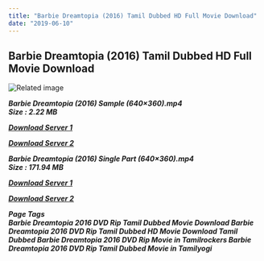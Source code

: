 ```yaml
---
title: "Barbie Dreamtopia (2016) Tamil Dubbed HD Full Movie Download"
date: "2019-06-10"
---
```


## Barbie Dreamtopia (2016) Tamil Dubbed HD Full Movie Download

![Related image](https://extraimage.net/images/2017/01/30/5c84b1cd8e4def1dd7d61e25b2c22f2b.jpg) 

_**Barbie Dreamtopia (2016) Sample (640×360).mp4  
Size : 2.22 MB**_

[_**Download Server 1**_](http://p1.wetransfer.vip/files/Tamil{c159298fb141cbadc7232f68964181f47c3dba5abf1fc31c2462b14f0846cd70}20Dubbed{c159298fb141cbadc7232f68964181f47c3dba5abf1fc31c2462b14f0846cd70}20Movies/Tamil{c159298fb141cbadc7232f68964181f47c3dba5abf1fc31c2462b14f0846cd70}20Recent{c159298fb141cbadc7232f68964181f47c3dba5abf1fc31c2462b14f0846cd70}20Dubbed{c159298fb141cbadc7232f68964181f47c3dba5abf1fc31c2462b14f0846cd70}20Movies/Barbie{c159298fb141cbadc7232f68964181f47c3dba5abf1fc31c2462b14f0846cd70}20Dreamtopia{c159298fb141cbadc7232f68964181f47c3dba5abf1fc31c2462b14f0846cd70}20(2016)/Barbie{c159298fb141cbadc7232f68964181f47c3dba5abf1fc31c2462b14f0846cd70}20Dreamtopia{c159298fb141cbadc7232f68964181f47c3dba5abf1fc31c2462b14f0846cd70}20(2016){c159298fb141cbadc7232f68964181f47c3dba5abf1fc31c2462b14f0846cd70}20DVD{c159298fb141cbadc7232f68964181f47c3dba5abf1fc31c2462b14f0846cd70}20Rip/Barbie{c159298fb141cbadc7232f68964181f47c3dba5abf1fc31c2462b14f0846cd70}20Dreamtopia{c159298fb141cbadc7232f68964181f47c3dba5abf1fc31c2462b14f0846cd70}20(2016){c159298fb141cbadc7232f68964181f47c3dba5abf1fc31c2462b14f0846cd70}20Sample{c159298fb141cbadc7232f68964181f47c3dba5abf1fc31c2462b14f0846cd70}20(640x360).mp4)

[_**Download Server 2**_](http://p1.wetransfer.vip/files/Tamil{c159298fb141cbadc7232f68964181f47c3dba5abf1fc31c2462b14f0846cd70}20Dubbed{c159298fb141cbadc7232f68964181f47c3dba5abf1fc31c2462b14f0846cd70}20Movies/Tamil{c159298fb141cbadc7232f68964181f47c3dba5abf1fc31c2462b14f0846cd70}20Recent{c159298fb141cbadc7232f68964181f47c3dba5abf1fc31c2462b14f0846cd70}20Dubbed{c159298fb141cbadc7232f68964181f47c3dba5abf1fc31c2462b14f0846cd70}20Movies/Barbie{c159298fb141cbadc7232f68964181f47c3dba5abf1fc31c2462b14f0846cd70}20Dreamtopia{c159298fb141cbadc7232f68964181f47c3dba5abf1fc31c2462b14f0846cd70}20(2016)/Barbie{c159298fb141cbadc7232f68964181f47c3dba5abf1fc31c2462b14f0846cd70}20Dreamtopia{c159298fb141cbadc7232f68964181f47c3dba5abf1fc31c2462b14f0846cd70}20(2016){c159298fb141cbadc7232f68964181f47c3dba5abf1fc31c2462b14f0846cd70}20DVD{c159298fb141cbadc7232f68964181f47c3dba5abf1fc31c2462b14f0846cd70}20Rip/Barbie{c159298fb141cbadc7232f68964181f47c3dba5abf1fc31c2462b14f0846cd70}20Dreamtopia{c159298fb141cbadc7232f68964181f47c3dba5abf1fc31c2462b14f0846cd70}20(2016){c159298fb141cbadc7232f68964181f47c3dba5abf1fc31c2462b14f0846cd70}20Sample{c159298fb141cbadc7232f68964181f47c3dba5abf1fc31c2462b14f0846cd70}20(640x360).mp4)

_**Barbie Dreamtopia (2016) Single Part (640×360).mp4  
Size : 171.94 MB**_

[_**Download Server 1**_](http://p1.wetransfer.vip/files/Tamil{c159298fb141cbadc7232f68964181f47c3dba5abf1fc31c2462b14f0846cd70}20Dubbed{c159298fb141cbadc7232f68964181f47c3dba5abf1fc31c2462b14f0846cd70}20Movies/Tamil{c159298fb141cbadc7232f68964181f47c3dba5abf1fc31c2462b14f0846cd70}20Recent{c159298fb141cbadc7232f68964181f47c3dba5abf1fc31c2462b14f0846cd70}20Dubbed{c159298fb141cbadc7232f68964181f47c3dba5abf1fc31c2462b14f0846cd70}20Movies/Barbie{c159298fb141cbadc7232f68964181f47c3dba5abf1fc31c2462b14f0846cd70}20Dreamtopia{c159298fb141cbadc7232f68964181f47c3dba5abf1fc31c2462b14f0846cd70}20(2016)/Barbie{c159298fb141cbadc7232f68964181f47c3dba5abf1fc31c2462b14f0846cd70}20Dreamtopia{c159298fb141cbadc7232f68964181f47c3dba5abf1fc31c2462b14f0846cd70}20(2016){c159298fb141cbadc7232f68964181f47c3dba5abf1fc31c2462b14f0846cd70}20DVD{c159298fb141cbadc7232f68964181f47c3dba5abf1fc31c2462b14f0846cd70}20Rip/Barbie{c159298fb141cbadc7232f68964181f47c3dba5abf1fc31c2462b14f0846cd70}20Dreamtopia{c159298fb141cbadc7232f68964181f47c3dba5abf1fc31c2462b14f0846cd70}20(2016){c159298fb141cbadc7232f68964181f47c3dba5abf1fc31c2462b14f0846cd70}20Single{c159298fb141cbadc7232f68964181f47c3dba5abf1fc31c2462b14f0846cd70}20Part{c159298fb141cbadc7232f68964181f47c3dba5abf1fc31c2462b14f0846cd70}20(640x360).mp4)

[_**Download Server 2**_](http://p1.wetransfer.vip/files/Tamil{c159298fb141cbadc7232f68964181f47c3dba5abf1fc31c2462b14f0846cd70}20Dubbed{c159298fb141cbadc7232f68964181f47c3dba5abf1fc31c2462b14f0846cd70}20Movies/Tamil{c159298fb141cbadc7232f68964181f47c3dba5abf1fc31c2462b14f0846cd70}20Recent{c159298fb141cbadc7232f68964181f47c3dba5abf1fc31c2462b14f0846cd70}20Dubbed{c159298fb141cbadc7232f68964181f47c3dba5abf1fc31c2462b14f0846cd70}20Movies/Barbie{c159298fb141cbadc7232f68964181f47c3dba5abf1fc31c2462b14f0846cd70}20Dreamtopia{c159298fb141cbadc7232f68964181f47c3dba5abf1fc31c2462b14f0846cd70}20(2016)/Barbie{c159298fb141cbadc7232f68964181f47c3dba5abf1fc31c2462b14f0846cd70}20Dreamtopia{c159298fb141cbadc7232f68964181f47c3dba5abf1fc31c2462b14f0846cd70}20(2016){c159298fb141cbadc7232f68964181f47c3dba5abf1fc31c2462b14f0846cd70}20DVD{c159298fb141cbadc7232f68964181f47c3dba5abf1fc31c2462b14f0846cd70}20Rip/Barbie{c159298fb141cbadc7232f68964181f47c3dba5abf1fc31c2462b14f0846cd70}20Dreamtopia{c159298fb141cbadc7232f68964181f47c3dba5abf1fc31c2462b14f0846cd70}20(2016){c159298fb141cbadc7232f68964181f47c3dba5abf1fc31c2462b14f0846cd70}20Single{c159298fb141cbadc7232f68964181f47c3dba5abf1fc31c2462b14f0846cd70}20Part{c159298fb141cbadc7232f68964181f47c3dba5abf1fc31c2462b14f0846cd70}20(640x360).mp4) 

_**Page Tags  
Barbie Dreamtopia 2016 DVD Rip Tamil Dubbed Movie Download Barbie Dreamtopia 2016 DVD Rip Tamil Dubbed HD Movie Download Tamil Dubbed Barbie Dreamtopia 2016 DVD Rip Movie in Tamilrockers Barbie Dreamtopia 2016 DVD Rip Tamil Dubbed Movie in Tamilyogi**_

